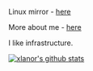 Linux mirror - [here](https://mirror.jingk.ai)

More about me - [here](https://jingk.ai)

I like infrastructure.

[![xlanor's github stats](https://github-readme-stats.vercel.app/api?username=xlanor&show_icons=true&theme=dracula)](https://github.com/anuraghazra/github-readme-stats)

